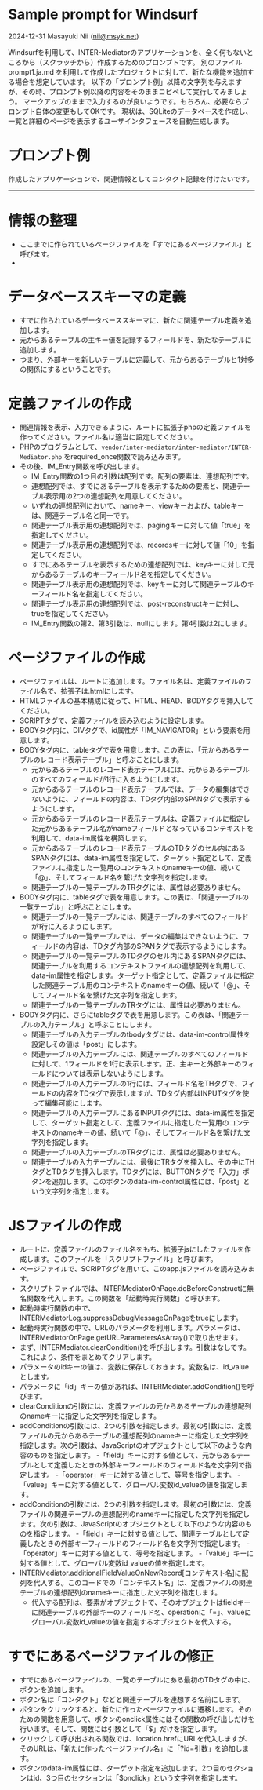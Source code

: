 # Sample prompt for Windsurf

2024-12-31 Masayuki Nii (nii@msyk.net)

Windsurfを利用して、INTER-Mediatorのアプリケーションを、全く何もないところから（スクラッチから）作成するためのプロンプトです。
別のファイル prompt1.ja.md を利用して作成したプロジェクトに対して、新たな機能を追加する場合を想定しています。
以下の「プロンプト例」以降の文字列を与えますが、その時、プロンプト例以降の内容をそのままコピペして実行してみましょう。
マークアップのままで入力するのが良いようです。もちろん、必要ならプロンプト自体の変更もしてOKです。
現状は、SQLiteのデータベースを作成し、一覧と詳細のページを表示するユーザインタフェースを自動生成します。

# プロンプト例
作成したアプリケーションで、関連情報としてコンタクト記録を付けたいです。

---
# 情報の整理
- ここまでに作られているページファイルを「すでにあるページファイル」と呼びます。
- 
# データベーススキーマの定義
- すでに作られているデータベーススキーマに、新たに関連テーブル定義を追加します。
- 元からあるテーブルの主キー値を記録するフィールドを、新たなテーブルに追加します。
- つまり、外部キーを新しいテーブルに定義して、元からあるテーブルと1対多の関係にするということです。

# 定義ファイルの作成
- 関連情報を表示、入力できるように、ルートに拡張子phpの定義ファイルを作ってください。ファイル名は適当に設定してください。
- PHPのプログラムとして、```vendor/inter-mediator/inter-mediator/INTER-Mediator.php``` をrequired_once関数で読み込みます。
- その後、IM_Entry関数を呼び出します。
  - IM_Entry関数の1つ目の引数は配列です。配列の要素は、連想配列です。
  - 連想配列では、すでにあるテーブルを表示するための要素と、関連テーブル表示用の2つの連想配列を用意してください。
  - いずれの連想配列において、nameキー、viewキーおよび、tableキーは、関連テーブル名と同一です。
  - 関連テーブル表示用の連想配列では、pagingキーに対して値「true」を指定してください。
  - 関連テーブル表示用の連想配列では、recordsキーに対して値「10」を指定してください。
  - すでにあるテーブルを表示するための連想配列では、keyキーに対して元からあるテーブルのキーフィールド名を指定してください。
  - 関連テーブル表示用の連想配列では、keyキーに対して関連テーブルのキーフィールド名を指定してください。
  - 関連テーブル表示用の連想配列では、post-reconstructキーに対し、trueを指定してください。
  - IM_Entry関数の第2、第3引数は、nullにします。第4引数は2にします。

# ページファイルの作成
- ページファイルは、ルートに追加します。ファイル名は、定義ファイルのファイル名で、拡張子は.htmlにします。
- HTMLファイルの基本構成に従って、HTML、HEAD、BODYタグを挿入してください。
- SCRIPTタグで、定義ファイルを読み込むように設定します。
- BODYタグ内に、DIVタグで、id属性が「IM_NAVIGATOR」という要素を用意します。
- BODYタグ内に、tableタグで表を用意します。この表は、「元からあるテーブルのレコード表示テーブル」と呼ぶことにします。
  - 元からあるテーブルのレコード表示テーブルには、元からあるテーブルのすべてのフィールドが1行に入るようにします。
  - 元からあるテーブルのレコード表示テーブルでは、データの編集はできないように、フィールドの内容は、TDタグ内部のSPANタグで表示するようにします。
  - 元からあるテーブルのレコード表示テーブルは、定義ファイルに指定した元からあるテーブル名がnameフィールドとなっているコンテキストを利用して、data-im属性を構築します。
  - 元からあるテーブルのレコード表示テーブルのTDタグのセル内にあるSPANタグには、data-im属性を指定して、ターゲット指定として、定義ファイルに指定した一覧用のコンテキストのnameキーの値、続いて「@」、そしてフィールド名を繋げた文字列を指定します。
  - 関連テーブルの一覧テーブルのTRタグには、属性は必要ありません。
- BODYタグ内に、tableタグで表を用意します。この表は、「関連テーブルの一覧テーブル」と呼ぶことにします。
  - 関連テーブルの一覧テーブルには、関連テーブルのすべてのフィールドが1行に入るようにします。
  - 関連テーブルの一覧テーブルでは、データの編集はできないように、フィールドの内容は、TDタグ内部のSPANタグで表示するようにします。
  - 関連テーブルの一覧テーブルのTDタグのセル内にあるSPANタグには、関連テーブルを利用するコンテキストファイルの連想配列を利用して、data-im属性を指定します。ターゲット指定として、定義ファイルに指定した関連テーブル用のコンテキストのnameキーの値、続いて「@」、そしてフィールド名を繋げた文字列を指定します。
  - 関連テーブルの一覧テーブルのTRタグには、属性は必要ありません。
- BODYタグ内に、さらにtableタグで表を用意します。この表は、「関連テーブルの入力テーブル」と呼ぶことにします。
  - 関連テーブルの入力テーブルのtbodyタグには、data-im-control属性を設定しその値は「post」にします。
  - 関連テーブルの入力テーブルには、関連テーブルのすべてのフィールドに対して、1フィールドを1行に表示します。正、主キーと外部キーのフィールドについては表示しないようにします。
  - 関連テーブルの入力テーブルの1行には、フィールド名をTHタグで、フィールドの内容をTDタグで表示しますが、TDタグ内部はINPUTタグを使って編集可能にします。
  - 関連テーブルの入力テーブルにあるINPUTタグには、data-im属性を指定して、ターゲット指定として、定義ファイルに指定した一覧用のコンテキストのnameキーの値、続いて「@」、そしてフィールド名を繋げた文字列を指定します。
  - 関連テーブルの入力テーブルのTRタグには、属性は必要ありません。
  - 関連テーブルの入力テーブルには、最後にTRタグを挿入し、その中にTHタグとTDタグを挿入します。TDタグには、BUTTONタグで「入力」ボタンを追加します。このボタンのdata-im-control属性には、「post」という文字列を指定します。

# JSファイルの作成
- ルートに、定義ファイルのファイル名をもち、拡張子jsにしたファイルを作成します。このファイルを「スクリプトファイル」と呼びます。
- ページファイルで、SCRIPTタグを用いて、このapp.jsファイルを読み込みます。
- スクリプトファイルでは、INTERMediatorOnPage.doBeforeConstructに無名関数を代入します。この関数を「起動時実行関数」と呼びます。
- 起動時実行関数の中で、INTERMediatorLog.suppressDebugMessageOnPageをtrueにします。
- 起動時実行関数の中で、URLのパラメータを利用します。パラメータは、INTERMediatorOnPage.getURLParametersAsArray()で取り出せます。
- まず、INTERMediator.clearCondition()を呼び出します。引数はなしです。これにより、条件をまとめてクリアします。
- パラメータのidキーの値は、変数に保存しておきます。変数名は、id_valueとします。
- パラメータに「id」キーの値があれば、INTERMediator.addCondition()を呼びます。
- clearConditionの引数には、定義ファイルの元からあるテーブルの連想配列のnameキーに指定した文字列を指定します。
- addConditionの引数には、2つの引数を指定します。最初の引数には、定義ファイルの元からあるテーブルの連想配列のnameキーに指定した文字列を指定します。次の引数は、JavaScriptのオプジェクトとして以下のような内容のものを指定します。
  -「field」キーに対する値として、元からあるテーブルとして定義したときの外部キーフィールドのフィールド名を文字列で指定します。
  -「operator」キーに対する値として、等号を指定します。
  -「value」キーに対する値として、グローバル変数id_valueの値を指定します。
- addConditionの引数には、2つの引数を指定します。最初の引数には、定義ファイルの関連テーブルの連想配列のnameキーに指定した文字列を指定します。次の引数は、JavaScriptのオプジェクトとして以下のような内容のものを指定します。
  -「field」キーに対する値として、関連テーブルとして定義したときの外部キーフィールドのフィールド名を文字列で指定します。
  -「operator」キーに対する値として、等号を指定します。
  -「value」キーに対する値として、グローバル変数id_valueの値を指定します。
- INTERMediator.additionalFieldValueOnNewRecord[コンテキスト名]に配列を代入する。このコードでの「コンテキスト名」は、定義ファイルの関連テーブルの連想配列のnameキーに指定した文字列を指定します。
  - 代入する配列は、要素がオブジェクトで、そのオブジェクトはfieldキーに関連テーブルの外部キーのフィールド名、operationに「=」、valueにグローバル変数id_valueの値を指定するオブジェクトを代入する。

# すでにあるページファイルの修正
- すでにあるページファイルの、一覧のテーブルにある最初のTDタグの中に、ボタンを追加します。
- ボタン名は「コンタクト」などと関連テーブルを連想する名前にします。
- ボタンをクリックすると、新たに作ったページファイルに遷移します。そのための関数を用意して、ボタンのonclick属性にはその関数の呼び出しだけを行います。そして、関数には引数として「$」だけを指定します。
- クリックして呼び出される関数では、location.hrefにURLを代入しますが、そのURLは、「新たに作ったページファイル名」に「?id=引数」を追加します。
- ボタンのdata-im属性には、ターゲット指定を追加します。2つ目のセクションはid、3つ目のセクションは「$onclick」という文字列を指定します。


